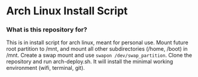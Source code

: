 # Arch Linux Install Script #

### What is this repository for? ###

This is in install script for arch linux, meant for personal use. Mount future root partition to /mnt, and mount all other subdirectories (/home, /boot) in /mnt. Create a swap mount and use `swapon /dev/swap_partition`. Clone the repository and run arch-deploy.sh. It will install the minimal working environment (wifi, terminal, git).
